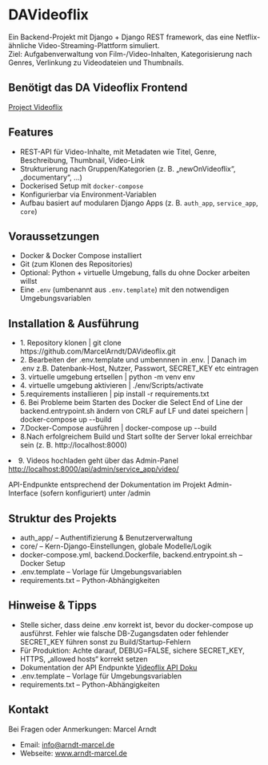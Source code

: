 # DAVideoflix

Ein Backend-Projekt mit Django + Django REST framework, das eine Netflix-ähnliche Video-Streaming-Plattform simuliert.  
Ziel: Aufgabenverwaltung von Film-/Video-Inhalten, Kategorisierung nach Genres, Verlinkung zu Video­dateien und Thumbnails.


## Benötigt das DA Videoflix Frontend
<a href="https://github.com/Developer-Akademie-Backendkurs/project.Videoflix">Project Videoflix</a>

## Features

- REST-API für Video-Inhalte, mit Metadaten wie Titel, Genre, Beschreibung, Thumbnail, Video-Link  
- Strukturierung nach Gruppen/Kategorien (z. B. „newOnVideoflix“, „documentary“, …)  
- Dockerised Setup mit `docker-compose`  
- Konfigurierbar via Environment-Variablen  
- Aufbau basiert auf modularen Django Apps (z. B. `auth_app`, `service_app`, `core`)  

## Voraussetzungen

- Docker & Docker Compose installiert  
- Git (zum Klonen des Repositories)  
- Optional: Python + virtuelle Umgebung, falls du ohne Docker arbeiten willst  
- Eine `.env` (umbenannt aus `.env.template`) mit den notwendigen Umgebungsvariablen  

## Installation & Ausführung
<ul>
<li>1. Repository klonen |   
   git clone https://github.com/MarcelArndt/DAVideoflix.git</li>

<li>2. Bearbeiten der .env.template und umbennnen in .env. | 
Danach im .env z.B. Datenbank-Host, Nutzer, Passwort, SECRET_KEY etc eintragen</li>

<li>3. virtuelle umgebung ertsellen | 
python -m venv env</li>

<li>4. virtuelle umgebung aktivieren | 
./env/Scripts/activate</li>

<li>5.requirements installieren | 
pip install -r requirements.txt</li>

<li>6. Bei Probleme beim Starten des Docker die Select End of Line der backend.entrypoint.sh ändern von CRLF auf LF und datei speichern | 
docker-compose up --build</li>

<li>7.Docker-Compose ausführen | 
docker-compose up --build</li>

<li>8.Nach erfolgreichem Build und Start sollte der Server lokal erreichbar sein (z. B. http://localhost:8000)</li>
</ul>

<li>9. Videos hochladen geht über das Admin-Panel <a href="http://localhost:8000/api/admin/service_app/video/">http://localhost:8000/api/admin/service_app/video/<a></li>
</ul>

API-Endpunkte entsprechend der Dokumentation im Projekt
Admin-Interface (sofern konfiguriert) unter /admin

## Struktur des Projekts

<ul>
    <li>auth_app/ – Authentifizierung & Benutzerverwaltung</li>
    <li>core/ – Kern-Django-Einstellungen, globale Modelle/Logik</li>
    <li>docker-compose.yml, backend.Dockerfile, backend.entrypoint.sh – Docker Setup</li>
    <li>.env.template – Vorlage für Umgebungsvariablen</li>
    <li>requirements.txt – Python-Abhängigkeiten</li>
</ul>

## Hinweise & Tipps

<ul>
    <li>Stelle sicher, dass deine .env korrekt ist, bevor du docker-compose up ausführst. Fehler wie falsche DB-Zugangsdaten oder fehlender SECRET_KEY führen sonst zu Build/Startup-Fehlern</li>
    <li>Für Produktion: Achte darauf, DEBUG=FALSE, sichere SECRET_KEY, HTTPS, „allowed hosts“ korrekt setzen</li>
    <li>Dokumentation der API Endpunkte <a href="https://cdn.developerakademie.com/courses/Backend/EndpointDoku/index.html?name=videoflix">Videoflix API Doku</a> </li>
    <li>.env.template – Vorlage für Umgebungsvariablen</li>
    <li>requirements.txt – Python-Abhängigkeiten</li>
</ul>

## Kontakt
Bei Fragen oder Anmerkungen: Marcel Arndt
 - Email: info@arndt-marcel.de
 - Webseite: www.arndt-marcel.de